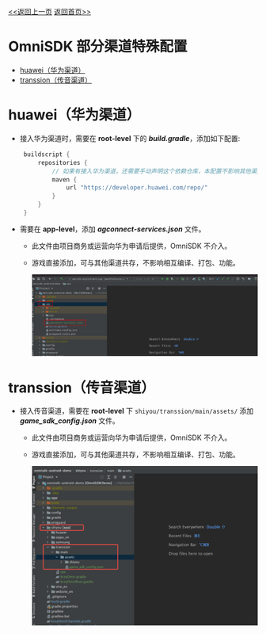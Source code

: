 [<<返回上一页](/sdk-docs/docs/omni-sdk/OmniSDK接入指南.md#高级扩展)         [返回首页>>](/sdk-docs)

OmniSDK 部分渠道特殊配置
=====

<!-- TOC -->

- [huawei（华为渠道）](#huawei华为渠道)
- [transsion（传音渠道）](#transsion传音渠道)

<!-- /TOC -->

# huawei（华为渠道）
- 接入华为渠道时，需要在 **root-level** 下的 ***build.gradle***，添加如下配置:
  
  ```groovy
   buildscript {
       repositories {
           // 如果有接入华为渠道，还需要手动声明这个依赖仓库，本配置不影响其他渠道。
           maven {
               url "https://developer.huawei.com/repo/"
           }
       }
   }
  ```
  
- 需要在 **app-level**，添加 ***agconnect-services.json*** 文件。
    - 此文件由项目商务或运营向华为申请后提供，OmniSDK 不介入。
    - 游戏直接添加，可与其他渠道共存，不影响相互编译、打包、功能。
  
        ![image](../images/kssy华为说明.png)

# transsion（传音渠道）
- 接入传音渠道，需要在 **root-level** 下 `shiyou/transsion/main/assets/` 添加 ***game_sdk_config.json*** 文件。
    - 此文件由项目商务或运营向华为申请后提供，OmniSDK 不介入。
    - 游戏直接添加，可与其他渠道共存，不影响相互编译、打包、功能。
      
        ![image](../images/kssy传音说明.png)